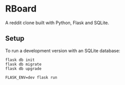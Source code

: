 # RBoard
A reddit clone built with Python, Flask and SQLite.


## Setup
To run a development version with an SQLite database:

```
flask db init
flask db migrate
flask db upgrade

FLASK_ENV=dev flask run
```

